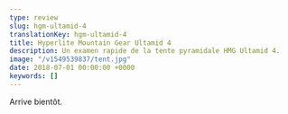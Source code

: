 ```yaml
---
type: review
slug: hgm-ultamid-4
translationKey: hgm-ultamid-4
title: Hyperlite Mountain Gear Ultamid 4
description: Un examen rapide de la tente pyramidale HMG Ultamid 4.
image: "/v1549539837/tent.jpg"
date: 2018-07-01 00:00:00 +0000
keywords: []
---
```

Arrive bientôt.